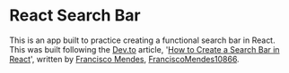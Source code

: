 # React Search Bar
This is an app built to practice creating a functional search bar in React. This was built following the [Dev.to](https://dev.to) article, '[How to Create a Search Bar in React](https://dev.to/franciscomendes10866/how-to-create-a-search-bar-in-react-58nj)', written by [Francisco Mendes](https://dev.to/franciscomendes10866), [FranciscoMendes10866](https://github.com/FranciscoMendes10866).